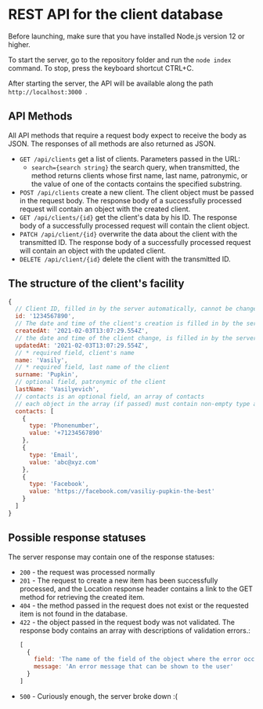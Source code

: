 # REST API for the client database

Before launching, make sure that you have installed Node.js version 12 or higher.

To start the server, go to the repository folder and run the `node index` command. To stop, press the keyboard shortcut CTRL+C.

After starting the server, the API will be available along the path `http://localhost:3000 `.

## API Methods

All API methods that require a request body expect to receive the body as JSON. The responses of all methods are also returned as JSON.

* `GET /api/clients` get a list of clients. Parameters passed in the URL:
    * `search={search string}` the search query, when transmitted, the method returns clients whose first name, last name, patronymic, or the value of one of the contacts contains the specified substring.
* `POST /api/clients` create a new client. The client object must be passed in the request body. The response body of a successfully processed request will contain an object with the created client.
* `GET /api/clients/{id}` get the client's data by his ID. The response body of a successfully processed request will contain the client object.
* `PATCH /api/client/{id}` overwrite the data about the client with the transmitted ID. The response body of a successfully processed request will contain an object with the updated client.
* `DELETE /api/client/{id}` delete the client with the transmitted ID.

## The structure of the client's facility

```javascript
{
  // Client ID, filled in by the server automatically, cannot be changed after creation
  id: '1234567890',
  // The date and time of the client's creation is filled in by the server automatically, and cannot be changed after creation.
  createdAt: '2021-02-03T13:07:29.554Z',
  // the date and time of the client change, is filled in by the server automatically when the client changes
  updatedAt: '2021-02-03T13:07:29.554Z',
  // * required field, client's name
  name: 'Vasily',
  // * required field, last name of the client
  surname: 'Pupkin',
  // optional field, patronymic of the client
  lastName: 'Vasilyevich',
  // contacts is an optional field, an array of contacts
  // each object in the array (if passed) must contain non-empty type and value properties.
  contacts: [
    {
      type: 'Phonenumber',
      value: '+71234567890'
    },
    {
      type: 'Email',
      value: 'abc@xyz.com'
    },
    {
      type: 'Facebook',
      value: 'https://facebook.com/vasiliy-pupkin-the-best'
    }
  ]
}
```

## Possible response statuses

The server response may contain one of the response statuses:
* `200` - the request was processed normally
* `201` - The request to create a new item has been successfully processed, and the Location response header contains a link to the GET method for retrieving the created item.
* `404` - the method passed in the request does not exist or the requested item is not found in the database.
* `422` - the object passed in the request body was not validated. The response body contains an array with descriptions of validation errors.:
  ```javascript
  [
    {
      field: 'The name of the field of the object where the error occurred',
      message: 'An error message that can be shown to the user'
    }
  ]
  ```
* `500` - Curiously enough, the server broke down :(
